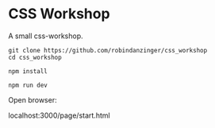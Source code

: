# CSS Workshop
A small css-workshop.


```
git clone https://github.com/robindanzinger/css_workshop
cd css_workshop

npm install

npm run dev
```

Open browser:

localhost:3000/page/start.html
